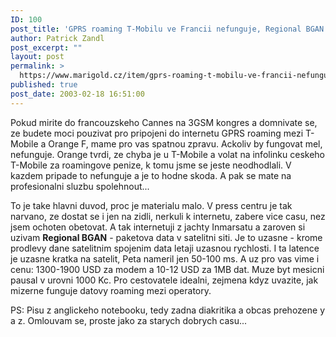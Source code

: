 ```yaml
---
ID: 100
post_title: 'GPRS roaming T-Mobilu ve Francii nefunguje, Regional BGAN pres satelit jede&#8230;'
author: Patrick Zandl
post_excerpt: ""
layout: post
permalink: >
  https://www.marigold.cz/item/gprs-roaming-t-mobilu-ve-francii-nefunguje-regional-bgan-pres-satelit-jede
published: true
post_date: 2003-02-18 16:51:00
---
```

<P>Pokud mirite do francouzskeho Cannes na 3GSM kongres a domnivate se, ze budete moci pouzivat pro pripojeni do internetu GPRS roaming mezi T-Mobile a Orange F, mame pro vas spatnou zpravu. Ackoliv by fungovat mel, nefunguje. Orange tvrdi, ze chyba je u T-Mobile a volat na infolinku ceskeho T-Mobile za roamingove penize, k tomu jsme se jeste neodhodlali. V kazdem pripade to nefunguje a je to hodne skoda. A pak se mate na profesionalni sluzbu spolehnout...</P>
<P>To je take hlavni duvod, proc je materialu malo. V press centru je tak narvano, ze dostat se i jen na zidli, nerkuli k internetu, zabere vice casu, nez jsem ochoten obetovat. A tak internetuji z jachty Inmarsatu a zaroven si uzivam <STRONG>Regional BGAN</STRONG> - paketova data v satelitni siti. Je to uzasne - krome prodlevy dane satelitnim spojenim data letaji uzasnou rychlosti. I ta latence je uzasne kratka na satelit, Peta nameril jen&#160;50-100 ms.&#160;A uz pro vas vime i cenu: 1300-1900 USD za modem a 10-12 USD za 1MB dat. Muze byt mesicni pausal v urovni 1000 Kc. Pro cestovatele idealni, zejmena kdyz uvazite, jak mizerne funguje datovy roaming mezi operatory.</P>
<P>PS: Pisu z anglickeho notebooku, tedy zadna diakritika a obcas prehozene y a z. Omlouvam se, proste jako za starych dobrych casu...</P>